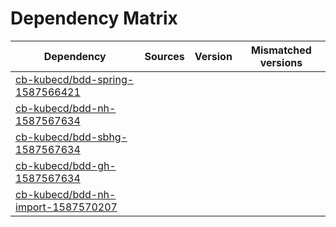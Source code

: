# Dependency Matrix

Dependency | Sources | Version | Mismatched versions
---------- | ------- | ------- | -------------------
[cb-kubecd/bdd-spring-1587566421](https://github.com/cb-kubecd/bdd-spring-1587566421.git) |  | []() | 
[cb-kubecd/bdd-nh-1587567634](https://github.com/cb-kubecd/bdd-nh-1587567634.git) |  | []() | 
[cb-kubecd/bdd-sbhg-1587567634](https://github.com/cb-kubecd/bdd-sbhg-1587567634.git) |  | []() | 
[cb-kubecd/bdd-gh-1587567634](https://github.com/cb-kubecd/bdd-gh-1587567634.git) |  | []() | 
[cb-kubecd/bdd-nh-import-1587570207](https://github.com/cb-kubecd/bdd-nh-import-1587570207.git) |  | []() | 
